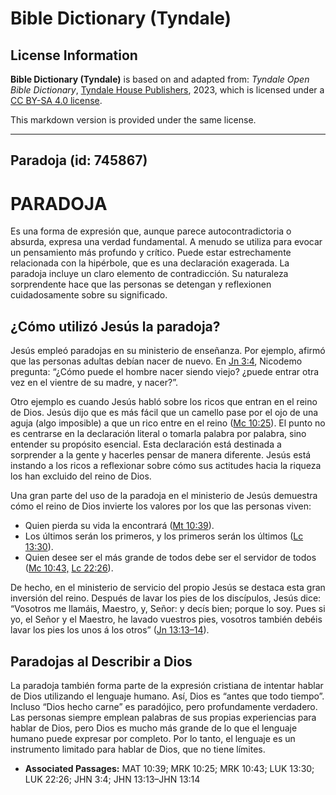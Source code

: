 # Bible Dictionary (Tyndale)

## License Information

**Bible Dictionary (Tyndale)** is based on and adapted from: _Tyndale Open Bible Dictionary_, [Tyndale House Publishers](https://tyndaleopenresources.com/), 2023, which is licensed under a [CC BY-SA 4.0 license](https://creativecommons.org/licenses/by-sa/4.0/legalcode.en).

This markdown version is provided under the same license.



--------------------------------

## Paradoja (id: 745867)

PARADOJA
========

Es una forma de expresión que, aunque parece autocontradictoria o absurda, expresa una verdad fundamental. A menudo se utiliza para evocar un pensamiento más profundo y crítico. Puede estar estrechamente relacionada con la hipérbole, que es una declaración exagerada. La paradoja incluye un claro elemento de contradicción. Su naturaleza sorprendente hace que las personas se detengan y reflexionen cuidadosamente sobre su significado.

¿Cómo utilizó Jesús la paradoja?
--------------------------------

Jesús empleó paradojas en su ministerio de enseñanza. Por ejemplo, afirmó que las personas adultas debían nacer de nuevo. En [Jn 3:4](https://ref.ly/John3:4), Nicodemo pregunta: “¿Cómo puede el hombre nacer siendo viejo? ¿puede entrar otra vez en el vientre de su madre, y nacer?”.

Otro ejemplo es cuando Jesús habló sobre los ricos que entran en el reino de Dios. Jesús dijo que es más fácil que un camello pase por el ojo de una aguja (algo imposible) a que un rico entre en el reino ([Mc 10:25](https://ref.ly/Mark10:25)). El punto no es centrarse en la declaración literal o tomarla palabra por palabra, sino entender su propósito esencial. Esta declaración está destinada a sorprender a la gente y hacerles pensar de manera diferente. Jesús está instando a los ricos a reflexionar sobre cómo sus actitudes hacia la riqueza los han excluido del reino de Dios.

Una gran parte del uso de la paradoja en el ministerio de Jesús demuestra cómo el reino de Dios invierte los valores por los que las personas viven:

* Quien pierda su vida la encontrará ([Mt 10:39](https://ref.ly/Matt10:39)).
* Los últimos serán los primeros, y los primeros serán los últimos ([Lc 13:30](https://ref.ly/Luke13:30)).
* Quien desee ser el más grande de todos debe ser el servidor de todos ([Mc 10:43,](https://ref.ly/Mark10:43) [Lc 22:26](https://ref.ly/Luke22:26)).

De hecho, en el ministerio de servicio del propio Jesús se destaca esta gran inversión del reino. Después de lavar los pies de los discípulos, Jesús dice: “Vosotros me llamáis, Maestro, y, Señor: y decís bien; porque lo soy. Pues si yo, el Señor y el Maestro, he lavado vuestros pies, vosotros también debéis lavar los pies los unos á los otros” ([Jn 13:13–14](https://ref.ly/John13:13-John13:14)).

Paradojas al Describir a Dios
-----------------------------

La paradoja también forma parte de la expresión cristiana de intentar hablar de Dios utilizando el lenguaje humano. Así, Dios es “antes que todo tiempo”. Incluso “Dios hecho carne” es paradójico, pero profundamente verdadero. Las personas siempre emplean palabras de sus propias experiencias para hablar de Dios, pero Dios es mucho más grande de lo que el lenguaje humano puede expresar por completo. Por lo tanto, el lenguaje es un instrumento limitado para hablar de Dios, que no tiene límites.

* **Associated Passages:** MAT 10:39; MRK 10:25; MRK 10:43; LUK 13:30; LUK 22:26; JHN 3:4; JHN 13:13–JHN 13:14

